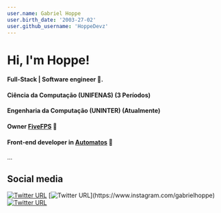 ```yaml
---
user.name: Gabriel Hoppe
user.birth_date: '2003-27-02'
user.github_username: 'HoppeDevz'
---
```


# Hi, I'm Hoppe!

#### Full-Stack | Software engineer :robot:.

#### Ciência da Computação (UNIFENAS) (3 Períodos)
#### Engenharia da Computação (UNINTER) (Atualmente)

#### Owner [FiveFPS](https://fivefps.com) 🚀
#### Front-end developer in [Automatos](https://automatos.com) 🚀
...

## Social media

[![Twitter URL](https://img.shields.io/twitter/url?color=%231DA1F2&label=follow&logo=twitter&logoColor=%231DA1F2&style=flat-square&url=https%3A%2F%2Fwww.reddit.com%2Fuser%2FFatChicken277)](https://twitter.com/GabrielhoppeM)
[![Twitter URL](https://img.shields.io/twitter/url?color=%23fb3958&label=follow&logo=instagram&logoColor=%23fb3958&style=flat-square&url=https%3A%2F%2Fwww.instagram.com%2Falejorc_)](https://www.instagram.com/gabrielhoppe)
[![Twitter URL](https://img.shields.io/twitter/url?color=%230072b1&label=connect&logo=linkedin&logoColor=%230072b1&style=flat-square&url=https%3A%2F%2Fwww.linkedin.com%2Fin%2Falejandro-ramirez-ciceros%2F)](https://www.linkedin.com/in/gabriel-hoppe-0b13a51ab/)

